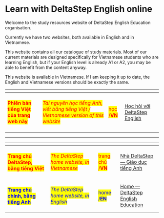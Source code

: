 # Learn with DeltaStep English online

Welcome to the study resources website of DeltaStep English Education organisation.

Currently we have two websites, both available in English and in Vietnamese.

This website contains all our catalogue of study materials. Most of our current materials are designed specifically for Vietnamese students who are learning English, but if your English level is already A1 or A2, you may be able to benefit from the content anyway.

This website is available in Vietnamese. If I am keeping it up to date, the English and Vietnamese versions should be exactly the same.

<table data-card-size="large" data-view="cards"><thead><tr><th></th><th></th><th></th><th data-hidden data-card-target data-type="content-ref"></th></tr></thead><tbody><tr><td><h4><mark style="color:red;"><strong>Phiên bản tiếng Việt của trang web này</strong></mark></h4></td><td><em><mark style="color:red;">Tài nguyên học tiếng Anh, viết bằng tiếng Việt / Vietnamese version of this website</mark></em></td><td><mark style="color:red;">học /<strong>VN</strong></mark></td><td><a href="https://app.gitbook.com/o/OgqaOntad7CdONfiggZ1/s/hL9hVKCjPxD7lYTXUSH5/">Học hỏi với DeltaStep English</a></td></tr></tbody></table>

***

<table data-card-size="large" data-view="cards"><thead><tr><th></th><th></th><th></th><th data-hidden data-card-target data-type="content-ref"></th></tr></thead><tbody><tr><td><h4><mark style="color:red;"><strong>Trang chủ DeltaStep, bằng tiếng Việt</strong></mark></h4></td><td><em><mark style="color:red;">The DeltaStep home website, in Vietnamese</mark></em></td><td><mark style="color:red;">trang chủ /<strong>VN</strong></mark></td><td><a href="https://app.gitbook.com/o/OgqaOntad7CdONfiggZ1/s/6QeqtHuQOsjh1DdDj27B/">Nhà DeltaStep — Giáo dục tiếng Anh</a></td></tr><tr><td><h4><mark style="color:blue;"><strong>Trang chủ chính, bằng tiếng Anh</strong></mark></h4></td><td><em><mark style="color:blue;">The DeltaStep home website, in English</mark></em></td><td><mark style="color:blue;">home /<strong>EN</strong></mark> </td><td><a href="https://app.gitbook.com/o/OgqaOntad7CdONfiggZ1/s/neSZ0TclYB0BybReetuZ/">Home — DeltaStep English Education</a></td></tr></tbody></table>
